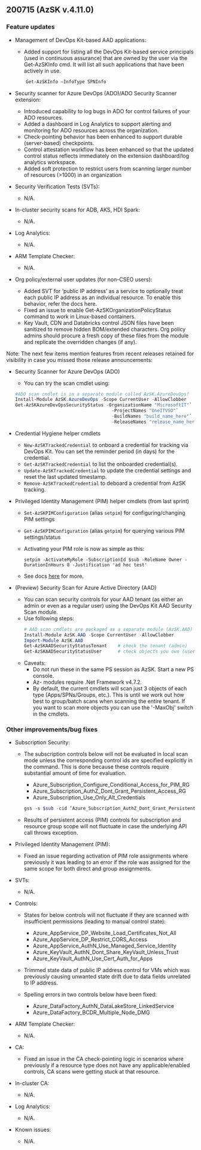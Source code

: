 ## 200715 (AzSK v.4.11.0)

### Feature updates

* Management of DevOps Kit-based AAD applications:
    * Added support for listing all the DevOps Kit-based service principals (used in continuous assurance) that are owned by the user via the Get-AzSKInfo cmd. It will list all such applications that have been actively in use.
    ```Powershell
        Get-AzSKInfo –InfoType SPNInfo
    ```

*	Security scanner for Azure DevOps (ADO)/ADO Security Scanner extension:
    
    * Introduced capability to log bugs in ADO for control failures of your ADO resources.
    * Added a dashboard in Log Analytics to support alerting and monitoring for ADO resources across the organization.
    * Check-pointing behavior has been enhanced to support durable (server-based) checkpoints.
    * Control attestation workflow has been enhanced so that the updated control status reflects immediately on the extension dashboard/log analytics workspace.
    * Added soft protection to restrict users from scanning larger number of resources (>1000) in an organization

* Security Verification Tests (SVTs):
    *	N/A.

* In-cluster security scans for ADB, AKS, HDI Spark:
    * N/A.

* Log Analytics:
    * N/A.

* ARM Template Checker:
    * N/A.

* Org policy/external user updates (for non-CSEO users):
    * Added SVT for ‘public IP address’ as a service to optionally treat each public IP address as an individual resource. To enable this behavior, refer the docs here.
    * Fixed an issue to enable Get-AzSKOrganizationPolicyStatus command to work in Linux-based containers.
    * Key Vault, CDN and Databricks control JSON files have been sanitized to remove hidden BOM/extended characters. Org policy admins should procure a fresh copy of these files from the module and replicate the overridden changes (if any). 

Note: The next few items mention features from recent releases retained for visibility in case you missed those release announcements:

*	Security Scanner for Azure DevOps (ADO) 
    *	You can try the scan cmdlet using:
    ```Powershell
    #ADO scan cmdlet is in a separate module called AzSK.AzureDevOps!
    Install-Module AzSK.AzureDevOps -Scope CurrentUser -AllowClobber    
    Get-AzSKAzureDevOpsSecurityStatus -OrganizationName "MicrosoftIT"`
                                        -ProjectNames "OneITVSO"`
                                        -BuildNames "build_name_here"`
                                        -ReleaseNames "release_name_here"  
    ```

*	Credential Hygiene helper cmdlets  
    * ```New-AzSKTrackedCredential``` to onboard a credential for tracking via DevOps Kit. You can set the reminder period (in days) for the credential.
    * ```Get-AzSKTrackedCredential``` to list the onboarded credential(s).
    * ```Update-AzSKTrackedCredential``` to update the credential settings and reset the last updated timestamp.
    * ```Remove-AzSKTrackedCredential``` to deboard a credential from AzSK tracking.

*	Privileged Identity Management (PIM) helper cmdlets (from last sprint)  
    * ```Set-AzSKPIMConfiguration``` (alias ```setpim```) for configuring/changing PIM settings
    * ```Get-AzSKPIMConfiguration``` (alias ```getpim```) for querying various PIM settings/status
    * Activating your PIM role is now as simple as this:
    
      ``` setpim -ActivateMyRole -SubscriptionId $sub -RoleName Owner -DurationInHours 8 -Justification 'ad hoc test'  ```
    * See docs [here](https://github.com/azsk/DevOpsKit-docs/blob/master/01-Subscription-Security/Readme.md#azsk-privileged-identity-management-pim-helper-cmdlets-1) for more.

*	(Preview) Security Scan for Azure Active Directory (AAD)
    *	You can scan security controls for your AAD tenant (as either an admin or even as a regular user) using the DevOps Kit AAD Security Scan module.
    *	Use following steps:
        ```Powershell
        # AAD scan cmdlets are packaged as a separate module (AzSK.AAD)
        Install-Module AzSK.AAD -Scope CurrentUser -AllowClobber
        Import-Module AzSK.AAD
        Get-AzSKAADSecurityStatusTenant    # check the tenant (admin)
        Get-AzSKAADSecurityStatusUser      # check objects you own (user)
        ``` 
    *	Caveats: 
        * Do not run these in the same PS session as AzSK. Start a new PS console.
        * Az- modules require .Net Framework v4.7.2.
        * By default, the current cmdlets will scan just 3 objects of each type (Apps/SPNs/Groups, etc.). This is until we work out how best to group/batch scans when scanning the entire tenant. If you want to scan more objects you can use the '-MaxObj' switch in the cmdlets.



### Other improvements/bug fixes
* Subscription Security:
    * The subscription controls below will not be evaluated in local scan mode unless the corresponding control ids are specified explicitly in the command. This is done because these controls require substantial amount of time for evaluation.

        * Azure_Subscription_Configure_Conditional_Access_for_PIM_RG
        * Azure_Subscription_AuthZ_Dont_Grant_Persistent_Access_RG
        * Azure_Subscription_Use_Only_Alt_Credentials
        ```Powershell
        gss -s $sub -cid ‘Azure_Subscription_AuthZ_Dont_Grant_Persistent_Access_RG’
        ```
 
    * Results of persistent access (PIM) controls for subscription and resource group scope will not fluctuate in case the underlying API call throws exception.

* Privileged Identity Management (PIM):
   * Fixed an issue regarding activation of PIM role assignments where previously it was leading to an error if the role was assigned for the same scope for both direct and group assignments.

* SVTs: 
   * N/A.
    
* Controls:
    * States for below controls will not fluctuate if they are scanned with insufficient permissions (leading to manual control state):

        * Azure_AppService_DP_Website_Load_Certificates_Not_All
        * Azure_AppService_DP_Restrict_CORS_Access
        * Azure_AppService_AuthN_Use_Managed_Service_Identity
        * Azure_KeyVault_AuthN_Dont_Share_KeyVault_Unless_Trust
        * Azure_KeyVault_AuthN_Use_Cert_Auth_for_Apps

    * Trimmed state data of public IP address control for VMs which was previously causing unwanted state drift due to data fields unrelated to IP address.

    * Spelling errors in two controls below have been fixed:

        * Azure_DataFactory_AuthN_DataLakeStore_LinkedService
        * Azure_DataFactory_BCDR_Multiple_Node_DMG

* ARM Template Checker:
    * N/A.

* CA:
    * Fixed an issue in the CA check-pointing logic in scenarios where previously if a resource type does not have any applicable/enabled controls, CA scans were getting stuck at that resource.

* In-cluster CA:
    * N/A. 

* Log Analytics:
    * N/A.

* Known issues:
    * N/A.
